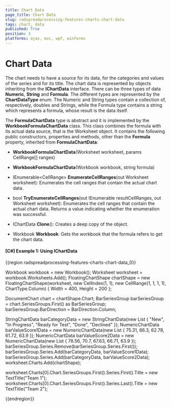 ```yaml
---
title: Chart Data
page_title: Chart Data
slug: radspreadprocessing-features-charts-chart-data
tags: chart, data
published: True
position: 3
platforms: ajax, mvc, wpf, winforms
---
```


# Chart Data

The chart needs to have a source for its data, for the categories and values of the series and for its title. The chart data is represented by objects inheriting from the **IChartData** interface. There can be three types of data  **Numeric**, **String** and **Formula**. The different types are represented by the **ChartDataType** enum. The Numeric and String types contain a collection of, respectively, doubles and Strings, while the Formula type contains a string which represents a formula, whose result is the data itself.

The **FormulaChartData** type is abstract and it is implemented by the **WorkbookFormulaChartData** class. This class combines the formula with its actual data source, that is the Worksheet object. It contains the following public constructors, properties and methods, other than the **Formula** property, inherited from **FormulaChartData**:

- **WorkbookFormulaChartData**(Worksheet worksheet, params CellRange[] ranges)

- **WorkbookFormulaChartData**(Workbook workbook, string formula)

- IEnumerable&lt;CellRange&gt; **EnumerateCellRanges**(out Worksheet worksheet): Enumerates the cell ranges that contain the actual chart data.

- bool **TryEnumerateCellRanges**(out IEnumerable<CellRange> resultCellRanges, out Worksheet worksheet): Enumerates the cell ranges that contain the actual chart data. Returns a value indicating whether the enumeration was successful.

- IChartData **Clone**(): Creates a deep copy of the object.

- Workbook **Workbook**: Gets the workbook that the formula refers to get the chart data.

#### [C#] Example 1: Using IChartData
{{region radspreadprocessing-features-charts-chart-data_0}}

   Workbook workbook = new Workbook();
   Worksheet worksheet = workbook.Worksheets.Add();
   FloatingChartShape chartShape = new FloatingChartShape(worksheet, new CellIndex(1, 1), new CellRange(1, 1, 1, 1), ChartType.Column)
   {
       Width = 400,
       Height = 200
   };

   DocumentChart chart = chartShape.Chart;
   BarSeriesGroup barSeriesGroup = chart.SeriesGroups.First() as BarSeriesGroup;
   barSeriesGroup.BarDirection = BarDirection.Column;

   StringChartData barCategoryData = new StringChartData(new List<string> { "New", "In Progress", "Ready for Test", "Done", "Declined" });
   NumericChartData barValueScore1Data = new NumericChartData(new List<double> { 75.31, 66.3, 62.78, 61.72, 63.9 });
   NumericChartData barValueScore2Data = new NumericChartData(new List<double> { 78.56, 70.7, 67.63, 66.71, 63.9 });
   barSeriesGroup.Series.Remove(barSeriesGroup.Series.First());
   barSeriesGroup.Series.Add(barCategoryData, barValueScore1Data);
   barSeriesGroup.Series.Add(barCategoryData, barValueScore2Data);
   worksheet.Charts.Add(chartShape);

   worksheet.Charts[0].Chart.SeriesGroups.First().Series.First().Title = new TextTitle("Team 1");
   worksheet.Charts[0].Chart.SeriesGroups.First().Series.Last().Title = new TextTitle("Team 2");

{{endregion}}

